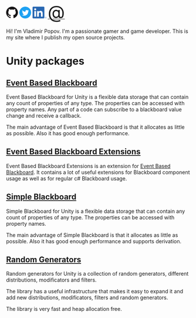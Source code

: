 [<img src="GitHubLogo.png" alt="https://github.com/ZorPastaman" height="32">](https://github.com/ZorPastaman)
[<img src="TwitterLogo.png" alt="https://twitter.com/LawarZor1994" height="32">](https://twitter.com/LawarZor1994)
[<img src="InLogo.png" alt="https://www.linkedin.com/in/vladimir-popov-27a213130" height="32">](https://www.linkedin.com/in/vladimir-popov-27a213130/)
[<font size="24">@</font>](mailto:zor1994@gmail.com)

Hi! I'm Vladimir Popov. I'm a passionate gamer and game developer.
This is my site where I publish my open source projects.

# Unity packages

## [Event Based Blackboard](https://github.com/ZorPastaman/Event-Based-Blackboard)

Event Based Blackboard for Unity is a flexible data storage that can contain any count of properties of any type. The properties can be accessed with property names. Any part of a code can subscribe to a blackboard value change and receive a callback.

The main advantage of Event Based Blackboard is that it allocates as little as possible. Also it has good enough performance.

## [Event Based Blackboard Extensions](https://github.com/ZorPastaman/Event-Based-Blackboard-Extensions)

Event Based Blackboard Extensions is an extension for
[Event Based Blackboard](https://github.com/ZorPastaman/Event-Based-Blackboard).
It contains a lot of useful extensions for Blackboard component usage as well as for regular c# Blackboard usage.

## [Simple Blackboard](https://github.com/ZorPastaman/Simple-Blackboard)

Simple Blackboard for Unity is a flexible data storage that can contain any count of properties of any type. The properties can be accessed with property names.

The main advantage of Simple Blackboard is that it allocates as little as possible. Also it has good enough performance and supports derivation.

## [Random Generators](https://github.com/ZorPastaman/Random-Generators)

Random generators for Unity is a collection of random generators, different distributions, modificators and filters.

The library has a useful infrastructure that makes it easy to expand it and add new distributions, modificators, filters and random generators.

The library is very fast and heap allocation free.
